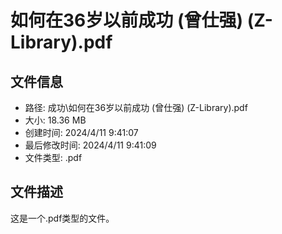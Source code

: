 ﻿# 如何在36岁以前成功 (曾仕强) (Z-Library).pdf

## 文件信息
- 路径: 成功\如何在36岁以前成功 (曾仕强) (Z-Library).pdf
- 大小: 18.36 MB
- 创建时间: 2024/4/11 9:41:07
- 最后修改时间: 2024/4/11 9:41:09
- 文件类型: .pdf

## 文件描述
这是一个.pdf类型的文件。

